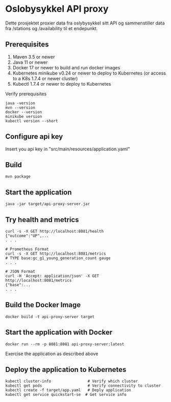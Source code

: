 
# Oslobysykkel API proxy

Dette prosjektet proxier data fra oslybysykkel sitt API og sammenstiller data fra /stations og /availability til et endepunkt.

## Prerequisites

1. Maven 3.5 or newer
2. Java 11 or newer
3. Docker 17 or newer to build and run docker images
4. Kubernetes minikube v0.24 or newer to deploy to Kubernetes (or access to a K8s 1.7.4 or newer cluster)
5. Kubectl 1.7.4 or newer to deploy to Kubernetes

Verify prerequisites
```
java -version
mvn --version
docker --version
minikube version
kubectl version --short
```

## Configure api key

Insert you api key in "src/main/resources/application.yaml"


## Build

```
mvn package
```

## Start the application

```
java -jar target/api-proxy-server.jar
```


## Try health and metrics

```
curl -s -X GET http://localhost:8081/health
{"outcome":"UP",...
. . .

# Prometheus Format
curl -s -X GET http://localhost:8081/metrics
# TYPE base:gc_g1_young_generation_count gauge
. . .

# JSON Format
curl -H 'Accept: application/json' -X GET http://localhost:8081/metrics
{"base":...
. . .

```

## Build the Docker Image

```
docker build -t api-proxy-server target
```

## Start the application with Docker

```
docker run --rm -p 8081:8081 api-proxy-server:latest
```

Exercise the application as described above

## Deploy the application to Kubernetes

```
kubectl cluster-info                # Verify which cluster
kubectl get pods                    # Verify connectivity to cluster
kubectl create -f target/app.yaml   # Deply application
kubectl get service quickstart-se  # Get service info
```
